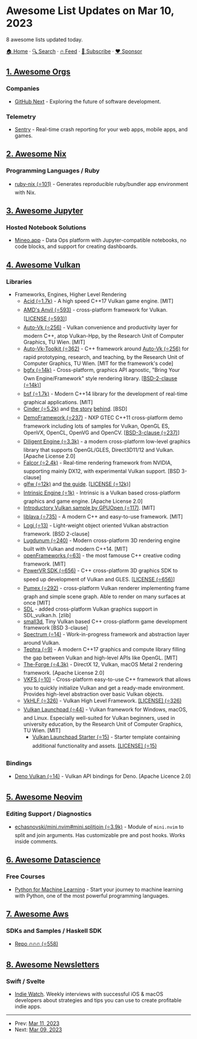 # Awesome List Updates on Mar 10, 2023

8 awesome lists updated today.

[🏠 Home](/README.md) · [🔍 Search](https://www.trackawesomelist.com/search/) · [🔥 Feed](https://www.trackawesomelist.com/rss.xml) · [📮 Subscribe](https://trackawesomelist.us17.list-manage.com/subscribe?u=d2f0117aa829c83a63ec63c2f&id=36a103854c) · [❤️  Sponsor](https://github.com/sponsors/theowenyoung)



## [1. Awesome Orgs](/content/beansource/awesome-orgs/README.md)

### Companies

*   [GitHub Next](https://github.com/githubnext) - Exploring the future of software development.

### Telemetry

*   [Sentry](https://github.com/getsentry) - Real-time crash reporting for your web apps, mobile apps, and games.

## [2. Awesome Nix](/content/nix-community/awesome-nix/README.md)

### Programming Languages / Ruby

*   [ruby-nix (⭐101)](https://github.com/sagittaros/ruby-nix) - Generates reproducible ruby/bundler app environment with Nix.

## [3. Awesome Jupyter](/content/markusschanta/awesome-jupyter/README.md)

### Hosted Notebook Solutions

*   [Mineo.app](https://mineo.app) - Data Ops platform with Jupyter-compatible notebooks, no code blocks, and support for creating dashboards.

## [4. Awesome Vulkan](/content/vinjn/awesome-vulkan/README.md)

### Libraries

*   Frameworks, Engines, Higher Level Rendering
    *   [Acid (⭐1.7k)](https://github.com/Equilibrium-Games/Acid) - A high speed C++17 Vulkan game engine. \[MIT]
    *   [AMD's Anvil (⭐593)](https://github.com/GPUOpen-LibrariesAndSDKs/Anvil) - cross-platform framework for Vulkan. \[[LICENSE (⭐593)](https://github.com/GPUOpen-LibrariesAndSDKs/Anvil/blob/master/LICENSE.txt)]
    *   [Auto-Vk (⭐256)](https://github.com/cg-tuwien/Auto-Vk) - Vulkan convenience and productivity layer for modern C++, atop Vulkan-Hpp, by the Research Unit of Computer Graphics, TU Wien. \[MIT]
    *   [Auto-Vk-Toolkit (⭐362)](https://github.com/cg-tuwien/Auto-Vk-Toolkit) - C++ framework around [Auto-Vk (⭐256)](https://github.com/cg-tuwien/Auto-Vk) for rapid prototyping, research, and teaching, by the Research Unit of Computer Graphics, TU Wien. \[MIT for the framework's code]
    *   [bgfx (⭐14k)](https://github.com/bkaradzic/bgfx#bgfx---cross-platform-rendering-library) - Cross-platform, graphics API agnostic, "Bring Your Own Engine/Framework" style rendering library. \[[BSD-2-clause (⭐14k)](https://github.com/bkaradzic/bgfx/blob/master/LICENSE)]
    *   [bsf (⭐1.7k)](https://github.com/GameFoundry/bsf) - Modern C++14 library for the development of real-time graphical applications. \[MIT]
    *   [Cinder (⭐5.2k)](https://github.com/cinder/Cinder) and [the story](https://libcinder.org/notes/vulkan) [behind](https://forum.libcinder.org/#Topic/23286000002614007). \[BSD]
    *   [DemoFramework (⭐237)](https://github.com/NXPmicro/gtec-demo-framework) - NXP GTEC C++11 cross-platform demo framework including lots of samples for Vulkan, OpenGL ES, OpenVX, OpenCL, OpenVG and OpenCV. \[[BSD-3-clause (⭐237)](https://github.com/NXPmicro/gtec-demo-framework/blob/master/License.md)]
    *   [Diligent Engine (⭐3.3k)](https://github.com/DiligentGraphics/DiligentEngine) - a modern cross-platform low-level graphics library that supports OpenGL/GLES, Direct3D11/12 and Vulkan. \[Apache License 2.0]
    *   [Falcor (⭐2.4k)](https://github.com/NVIDIAGameWorks/Falcor) - Real-time rendering framework from NVIDIA, supporting mainly DX12, with experimental Vulkan support. \[BSD 3-clause]
    *   [glfw (⭐12k)](https://github.com/glfw/glfw) and [the guide](http://www.glfw.org/docs/3.2/vulkan.html).  \[[LICENSE (⭐12k)](https://github.com/glfw/glfw/blob/master/LICENSE.md)]
    *   [Intrinsic Engine (⭐1k)](https://github.com/begla/Intrinsic) - Intrinsic is a Vulkan based cross-platform graphics and game engine. \[Apache License 2.0]
    *   [Introductory Vulkan sample by GPUOpen (⭐117)](https://github.com/GPUOpen-LibrariesAndSDKs/HelloVulkan). \[MIT]
    *   [liblava (⭐735)](https://github.com/liblava/liblava) - A modern C++ and easy-to-use framework. \[MIT]
    *   [Logi (⭐13)](https://github.com/UL-FRI-LGM/Logi) - Light-weight object oriented Vulkan abstraction framework. \[BSD 2-clause]
    *   [Lugdunum (⭐240)](https://github.com/Lugdunum3D/Lugdunum) - Modern cross-platform 3D rendering engine built with Vulkan and modern C++14. \[MIT]
    *   [openFrameworks (⭐63)](https://github.com/openframeworks-vk/openFrameworks) - the most famouse C++ creative coding framework. \[MIT]
    *   [PowerVR SDK (⭐656)](https://github.com/powervr-graphics/Native_SDK) - C++ cross-platform 3D graphics SDK to speed up development of Vulkan and GLES. \[[LICENSE (⭐656)](https://github.com/powervr-graphics/Native_SDK/blob/4.1/LICENSE_POWERVR_SDK.txt)]
    *   [Pumex (⭐292)](https://github.com/pumexx/pumex) - cross-platform Vulkan renderer implementing frame graph and simple scene graph. Able to render on many surfaces at once \[MIT]
    *   [SDL](https://discourse.libsdl.org/t/sdl-2-0-6-released/23109) - added cross-platform Vulkan graphics support in SDL\_vulkan.h. \[zlib]
    *   [small3d](https://www.gamedev.net/projects/515-small3d/), Tiny Vulkan based C++ cross-platform game development framework \[BSD 3-clause]
    *   [Spectrum (⭐14)](https://github.com/mwalczyk/spectrum_core) - Work-in-progress framework and abstraction layer around Vulkan.
    *   [Tephra (⭐9)](https://github.com/Dolkar/Tephra) - A modern C++17 graphics and compute library filling the gap between Vulkan and high-level APIs like OpenGL. \[MIT]
    *   [The-Forge (⭐4.3k)](https://github.com/ConfettiFX/The-Forge) - DirectX 12, Vulkan, macOS Metal 2 rendering framework. \[Apache License 2.0]
    *   [VKFS (⭐10)](https://github.com/MHDtA-dev/VKFS) - Cross-platform easy-to-use C++ framework that allows you to quickly initialize Vulkan and get a ready-made environment. Provides high-level abstraction over basic Vulkan objects.
    *   [VkHLF (⭐326)](https://github.com/nvpro-pipeline/VkHLF) - Vulkan High Level Framework. [\[LICENSE\] (⭐326)](https://github.com/nvpro-pipeline/VkHLF/blob/master/LICENSE.txt)
    *   [Vulkan Launchpad (⭐44)](https://github.com/cg-tuwien/VulkanLaunchpad) - Vulkan framework for Windows, macOS, and Linux. Especially well-suited for Vulkan beginners, used in university education, by the Research Unit of Computer Graphics, TU Wien. \[MIT]
        *   [Vulkan Launchpad Starter (⭐15)](https://github.com/cg-tuwien/VulkanLaunchpadStarter) - Starter template containing additional functionality and assets. [\[LICENSE\] (⭐15)](https://github.com/cg-tuwien/VulkanLaunchpadStarter/blob/main/LICENSE)

### Bindings

*   [Deno Vulkan (⭐14)](https://github.com/deno-windowing/vulkan) - Vulkan API bindings for Deno. \[Apache Licence 2.0]

## [5. Awesome Neovim](/content/rockerBOO/awesome-neovim/README.md)

### Editing Support / Diagnostics

*   [echasnovski/mini.nvim#mini.splitjoin (⭐3.9k)](https://github.com/echasnovski/mini.nvim/blob/main/readmes/mini-splitjoin.md) - Module of `mini.nvim` to split and join arguments. Has customizable pre and post hooks. Works inside comments.

## [6. Awesome Datascience](/content/academic/awesome-datascience/README.md)

### Free Courses

*   [Python for Machine Learning](https://globalaihub.com/courses/introduction-to-python-the-road-to-machine-learning/) - Start your journey to machine learning with Python, one of the most powerful programming languages.

## [7. Awesome Aws](/content/donnemartin/awesome-aws/README.md)

### SDKs and Samples / Haskell SDK

*   [Repo :fire::fire::fire: (⭐558)](https://github.com/brendanhay/amazonka)

## [8. Awesome Newsletters](/content/zudochkin/awesome-newsletters/README.md)

### Swift / Svelte

*   [Indie Watch](https://indie.watch/). Weekly interviews with successful iOS & macOS developers about strategies and tips you can use to create profitable indie apps.

---

- Prev: [Mar 11, 2023](/content/2023/03/11/README.md)
- Next: [Mar 09, 2023](/content/2023/03/09/README.md)